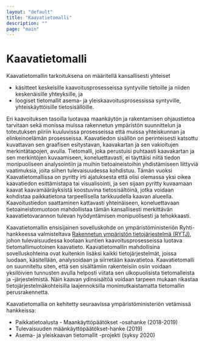 ```yaml
---
layout: "default"
title: "Kaavatietomalli"
description: ""
page: "main"
---
```

# Kaavatietomalli

Kaavatietomallin tarkoituksena on määritellä kansallisesti yhteiset
* käsitteet keskeisille kaavoitusprosesseissa syntyville tietoille ja niiden keskenäisille yhteyksille, ja
* loogiset tietomallit asema- ja yleiskaavoitusprosessissa syntyville, yhteiskäyttöisille tietosisällöille.

Eri kaavoituksen tasoilla luotavaa maankäytön ja rakentamisen ohjaustietoa tarvitaan sekä monissa muissa rakennetun ympäristön suunnittelun ja toteutuksen piiriin kuuluvissa prosesseissa että muissa yhteiskunnan ja elinkeinoelämän prosesseissa. Kaavatiedon sisällön on perinteisesti katsottu kuvattavan sen graafisen esitystavan, kaavakartan ja sen vakioitujen merkintätapojen, avulla. Tietomalli, joka perustuisi puhtaasti kaavakartan ja sen merkintöjen kuvaamiseen, koneluettavasti, ei täyttäisi niitä tiedon monipuoliseen analysointiin ja muihin tietoaineistoihin yhdistämiseen liittyviä vaatimuksia, joita siihen tulevaisuudessa kohdistuu. Tämän vuoksi Kaavatietomallissa on pyritty irti ajatuksesta että olisi olemassa yksi oikea kaavatiedon esittämistapa tai visualisointi, ja sen sijaan pyritty kuvaamaan kaavat kaavamääräyksistä koostuvina tietosisältöinä, jotka voidaan kohdistaa paikkatietona tarpeellisella tarkkuudella kaavan alueella. Kaavoitustiedon saattaminen kattavasti yhteinäiseen, koneluettavaan tietoaineistomuotoon mahdollistaa tämän kansallisesti merkittävän kaavatietovarannon tulevan hyödyntämisen monipuolisesti ja tehokkaasti.

Kaavatietomallin ensisijainen sovelluskohde on ympäristöministeriön Ryhti-hankkeessa valmisteltava <a href="https://ym.fi/rakennetunymparistontietojarjestelma">Rakennetun ympäristön tietojärjestelmä (RYTJ)</a>, johon tulevaisuudessa kootaan kuntien kaavoitusprosesseissa luotava tietomallimuotoinen kaavatieto. Kaavatietomallin mahdollisina sovelluskohteina ovat kuitenkin lisäksi kaikki tietojärjestelmät, joissa luodaan, käsitellään, analysoidaan ja siirretään kaavatietoa. Kaavatietomalli on suunniteltu siten, että sen sisältämiin rakenteisiin osiin voidaan yksilöivien tunnusten avulla helposti viitata sen ulkopuolisista tietomalleista ja -järjestelmistä. Näin kaavan ydinsisältöä voidaan tarpeen mukaan rikastaa tietojärjestelmäkohteisilla laajennoksilla monimutkaistamatta tietomallin perusrakennetta.

Kaavatietomallia on kehitetty seuraavissa ympäristöministeriön vetämissä hankkeissa:
* Paikkatietoalusta - Maankäyttöpäätökset -osahanke (2018-2019)
* Tulevaisuuden määnkäyttöpäätökset-hanke (2019)
* Asema- ja yleiskaavan tietomallit -projekti (syksy 2020)